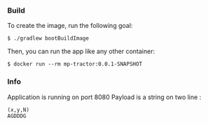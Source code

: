 ### Build

To create the image, run the following goal:

```
$ ./gradlew bootBuildImage
```

Then, you can run the app like any other container:

```
$ docker run --rm mp-tractor:0.0.1-SNAPSHOT
```

### Info

Application is running on port 8080
Payload is a string on two line :

```text
(x,y,N)
AGDDDG
```